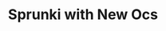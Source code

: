 ---
slug: sprunki-with-new-ocs-2342
title: Sprunki with New Ocs
description: "Sprunki with New Ocs is an exciting online game. Play for free directly in your browser!"
icon: /images/popular_mods/Sprunki with New Ocs.png
url: https://wowtbc.net/sprunkin/sprunki-new-ocs/index.html
previewImage: /images/popular_mods/Sprunki with New Ocs.png
type: popular mods

# SEO配置
seo:
  title: "Sprunki with New Ocs - Play Free Online Game | Fun Browser Games"
  description: "Sprunki with New Ocs - Play this fun online game for free in your browser. No download required!"
  ogImage: "/images/popular_mods/Sprunki with New Ocs.png"
  keywords: "sprunki-with-new-ocs-2342, online game, browser game, free game, popular mods game, play online"

videoUrls:
  - https://www.youtube.com/embed/example1
  - https://www.youtube.com/embed/example2

whyPlay:
  title: "Why Play Sprunki with New Ocs?"
  items:
    - "Immersive Gameplay: Sprunki with New Ocs offers an engaging and immersive gaming experience that will keep you entertained for hours"
    - "Challenging Levels: Test your skills with increasingly difficult challenges and obstacles"
    - "Beautiful Graphics: Enjoy stunning visuals and smooth animations that bring the game world to life"
    - "Regular Updates: New content and features are added regularly to keep the game fresh and exciting"
    - "Free to Play: Experience all the fun without spending a penny"
    - "Community Features: Connect with other players, share strategies, and compete for high scores"
    - "Cross-Platform: Play on any device with a web browser, no downloads required"

features:
  title: "Key Features of Sprunki with New Ocs"
  image: "/images/popular_mods/Sprunki with New Ocs.png"
  items:
    - "Intuitive Controls: Easy to learn controls make Sprunki with New Ocs accessible for players of all skill levels"
    - "Multiple Game Modes: Enjoy various gameplay options that provide different challenges and experiences"
    - "Character Customization: Personalize your gaming experience with unique characters and items"
    - "Achievement System: Complete special tasks to earn rewards and recognition"
    - "Leaderboards: Compete with players worldwide and see who can achieve the highest scores"

characteristics:
  title: "Game Characteristics"
  image: "/images/popular_mods/Sprunki with New Ocs.png"
  items:
    - "Genre: Popular mods game with elements of strategy and skill"
    - "Difficulty: Suitable for both casual gamers and those seeking a challenge"
    - "Play Time: Quick sessions or extended gameplay, depending on your preference"
    - "Art Style: Vibrant and engaging visuals that enhance the gaming experience"
    - "Sound Design: Immersive audio that complements the gameplay perfectly"

info: "Sprunki with New Ocs is an exciting online game that offers players a unique and engaging gaming experience. With its intuitive controls, stunning visuals, and challenging gameplay, Sprunki with New Ocs provides hours of entertainment for players of all ages and skill levels. Whether you're looking for a quick gaming session during a break or an extended play session, Sprunki with New Ocs delivers an immersive experience that will keep you coming back for more. The game features multiple levels of increasing difficulty, ensuring that players are constantly challenged as they progress. With regular updates adding new content and features, Sprunki with New Ocs remains fresh and exciting, providing endless entertainment options for its growing community of players."

howToPlayIntro: "Welcome to Sprunki with New Ocs! This guide will walk you through the basics and help you master the game. Whether you're a beginner or looking to improve your skills, these tips and instructions will enhance your gaming experience."

howToPlaySteps:
  - title: "Getting Started"
    description: "Begin your Sprunki with New Ocs adventure by familiarizing yourself with the controls. Use your keyboard or mouse to navigate through the game interface. The tutorial will guide you through the basic mechanics and help you understand the objectives."
  - title: "Understanding the Objectives"
    description: "In Sprunki with New Ocs, your main goal is to progress through levels by completing specific objectives. Each level presents unique challenges that require different strategies and approaches."
  - title: "Mastering the Controls"
    description: "Practice using the controls to improve your precision and reaction time. Sprunki with New Ocs requires quick reflexes and strategic thinking to overcome obstacles and defeat opponents."
  - title: "Utilizing Power-ups"
    description: "Collect power-ups throughout the game to enhance your abilities and overcome difficult challenges. Each power-up offers unique advantages that can be crucial for success."
  - title: "Developing Strategies"
    description: "As you progress in Sprunki with New Ocs, develop effective strategies for different scenarios. Analyze patterns, anticipate challenges, and adapt your approach to maximize your performance."

faq:
  title: "Frequently Asked Questions about Sprunki with New Ocs"
  items:
    - question: "Is Sprunki with New Ocs free to play?"
      answer: "Yes, Sprunki with New Ocs is completely free to play directly in your web browser. No downloads or purchases are required to enjoy the full game experience."
    - question: "Can I play Sprunki with New Ocs on mobile devices?"
      answer: "Yes, Sprunki with New Ocs is optimized for both desktop and mobile play. You can enjoy the game on any device with a web browser and internet connection."
    - question: "Are there any in-game purchases?"
      answer: "While Sprunki with New Ocs is free to play, there may be optional in-game purchases available for cosmetic items or additional features that don't affect core gameplay."
    - question: "How often is Sprunki with New Ocs updated?"
      answer: "The developers regularly update Sprunki with New Ocs with new content, features, and improvements based on player feedback and game performance."
    - question: "Can I play Sprunki with New Ocs offline?"
      answer: "Currently, Sprunki with New Ocs requires an internet connection to play as it's a browser-based online game."
    - question: "Is Sprunki with New Ocs suitable for children?"
      answer: "Yes, Sprunki with New Ocs is designed to be family-friendly and suitable for players of all ages."
    - question: "How do I report bugs or issues?"
      answer: "If you encounter any problems while playing Sprunki with New Ocs, you can report them through the game's support page or contact the developers directly through their website."
    - question: "Still Have Questions?"
      answer: "If you have additional questions about Sprunki with New Ocs that aren't covered in this FAQ, please visit our support center or contact our customer service team for assistance."
---
